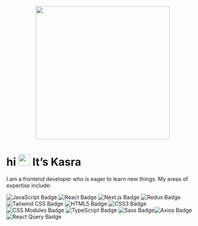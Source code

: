 <div id="header" align="center">
  <img src="https://cdn.dribbble.com/users/1813781/screenshots/5629008/working-time.gif" width="350"/>
</div> 

<h1> hi  <img src="https://media.giphy.com/media/hvRJCLFzcasrR4ia7z/giphy.gif" width="30px"/> It’s Kasra </h1>

I am a frontend developer who is eager to learn new things. My areas of expertise include:


![JavaScript Badge](https://img.shields.io/badge/JavaScript-006915?logo=javascript&logoColor=ffffff&style=for-the-badge) ![React Badge](https://img.shields.io/badge/React-006915?logo=react&logoColor=ffffff&style=for-the-badge) ![Next.js Badge](https://img.shields.io/badge/Next.js-006915?logo=nextdotjs&logoColor=ffffff&style=for-the-badge) ![Redux Badge](https://img.shields.io/badge/Redux-006915?logo=redux&logoColor=ffffff&style=for-the-badge) ![Tailwind CSS Badge](https://img.shields.io/badge/Tailwind%20CSS-006915?logo=tailwindcss&logoColor=ffffff&style=for-the-badge) ![HTML5 Badge](https://img.shields.io/badge/HTML5-006915?logo=html5&logoColor=ffffff&style=for-the-badge) ![CSS3 Badge](https://img.shields.io/badge/CSS3-006915?logo=css3&logoColor=ffffff&style=for-the-badge) ![CSS Modules Badge](https://img.shields.io/badge/CSS%20Modules-006915?logo=cssmodules&logoColor=ffffff&style=for-the-badge) ![TypeScript Badge](https://img.shields.io/badge/TypeScript-006915?logo=typescript&logoColor=ffffff&style=for-the-badge) ![Sass Badge](https://img.shields.io/badge/Sass-006915?logo=sass&logoColor=ffffff&style=for-the-badge)![Axios Badge](https://img.shields.io/badge/Axios-006915?logo=axios&logoColor=ffffff&style=for-the-badge) ![React Query Badge](https://img.shields.io/badge/React%20Query-006915?logo=reactquery&logoColor=ffffff&style=for-the-badge)
